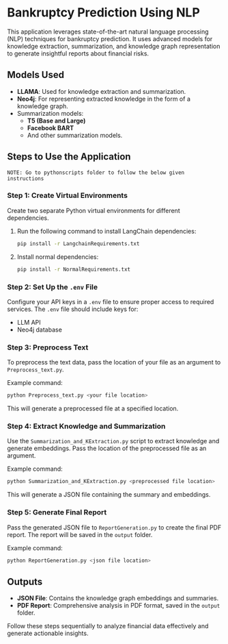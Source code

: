 # Bankruptcy Prediction Using NLP

This application leverages state-of-the-art natural language processing (NLP) techniques for bankruptcy prediction. It uses advanced models for knowledge extraction, summarization, and knowledge graph representation to generate insightful reports about financial risks.

## Models Used

- **LLAMA**: Used for knowledge extraction and summarization.
- **Neo4j**: For representing extracted knowledge in the form of a knowledge graph.
- Summarization models:
  - **T5 (Base and Large)**
  - **Facebook BART**
  - And other summarization models.

## Steps to Use the Application
```text
NOTE: Go to pythonscripts folder to follow the below given instructions
```
### Step 1: Create Virtual Environments
Create two separate Python virtual environments for different dependencies.

1. Run the following command to install LangChain dependencies:
   ```bash
   pip install -r LangchainRequirements.txt
   ```
2. Install normal dependencies:
   ```bash
   pip install -r NormalRequirements.txt
   ```

### Step 2: Set Up the `.env` File
Configure your API keys in a `.env` file to ensure proper access to required services. The `.env` file should include keys for:
- LLM API
- Neo4j database

### Step 3: Preprocess Text
To preprocess the text data, pass the location of your file as an argument to `Preprocess_text.py`.

Example command:
```bash
python Preprocess_text.py <your file location>
```
This will generate a preprocessed file at a specified location.

### Step 4: Extract Knowledge and Summarization
Use the `Summarization_and_KExtraction.py` script to extract knowledge and generate embeddings. Pass the location of the preprocessed file as an argument.

Example command:
```bash
python Summarization_and_KExtraction.py <preprocessed file location>
```
This will generate a JSON file containing the summary and embeddings.

### Step 5: Generate Final Report
Pass the generated JSON file to `ReportGeneration.py` to create the final PDF report. The report will be saved in the `output` folder.

Example command:
```bash
python ReportGeneration.py <json file location>
```

## Outputs
- **JSON File**: Contains the knowledge graph embeddings and summaries.
- **PDF Report**: Comprehensive analysis in PDF format, saved in the `output` folder.

Follow these steps sequentially to analyze financial data effectively and generate actionable insights.

